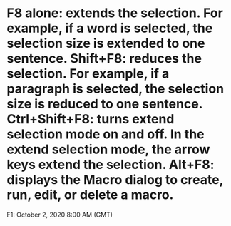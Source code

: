 # F8 alone: extends the selection. For example, if a word is selected, the selection size is extended to one sentence.   Shift+F8: reduces the selection. For example, if a paragraph is selected, the selection size is reduced to one sentence.   Ctrl+Shift+F8: turns extend selection mode on and off. In the extend selection mode, the arrow keys extend the selection.   Alt+F8: displays the Macro dialog to create, run, edit, or delete a macro.

F1: October 2, 2020 8:00 AM (GMT)